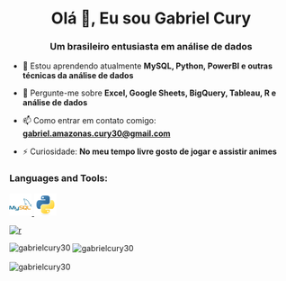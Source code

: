 <h1 align="center">Olá 👋, Eu sou Gabriel Cury</h1>
<h3 align="center">Um brasileiro entusiasta em análise de dados</h3>

- 🌱 Estou aprendendo atualmente **MySQL, Python, PowerBI e outras técnicas da análise de dados**

- 💬 Pergunte-me sobre **Excel, Google Sheets, BigQuery, Tableau, R e análise de dados**

- 📫 Como entrar em contato comigo: **gabriel.amazonas.cury30@gmail.com**

- ⚡ Curiosidade: **No meu tempo livre gosto de jogar e assistir animes**

<h3 align="left">Languages and Tools:</h3>
<p align="left"> <a href="https://www.mysql.com/" target="_blank" rel="noreferrer"> <img src="https://raw.githubusercontent.com/devicons/devicon/master/icons/mysql/mysql-original-wordmark.svg" alt="mysql" width="40" height="40"/> </a> <a href="https://www.python.org" target="_blank" rel="noreferrer"> <img src="https://raw.githubusercontent.com/devicons/devicon/master/icons/python/python-original.svg" alt="python" width="40" height="40"/> </a> <p align="left"> <a href="https://www.r-project.org/" target="_blank" rel="noreferrer"> <img src="https://cdn.jsdelivr.net/npm/simple-icons@latest/icons/r.svg" alt="r" width="40" height="40"/> </a> </p>

<p><img align="left" src="https://github-readme-stats.vercel.app/api/top-langs?username=gabrielcury30&show_icons=true&locale=en&layout=compact" alt="gabrielcury30" /></p>

<p>&nbsp;<img align="center" src="https://github-readme-stats.vercel.app/api?username=gabrielcury30&show_icons=true&locale=en" alt="gabrielcury30" /></p>

<p><img align="center" src="https://github-readme-streak-stats.herokuapp.com/?user=gabrielcury30&" alt="gabrielcury30" /></p>
